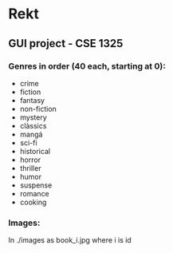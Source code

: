 # Rekt

## GUI project - CSE 1325

### Genres in order (40 each, starting at 0):
- crime 
- fiction
- fantasy
- non-fiction
- mystery
- clàssics
- mangá
- sci-fi
- historical
- horror
- thriller
- humor
- suspense
- romance
- cooking

### Images:

In ./images as book_i.jpg where i is id
